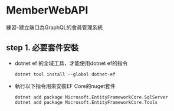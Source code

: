 # MemberWebAPI
練習-建立端口為GraphQL的會員管理系統

## step 1. 必要套件安裝
+ dotnet ef 的全域工具，才能使用dotnet ef的指令
  ```
  dotnet tool install --global dotnet-ef
  ```
+ 執行以下指令用來安裝EF Core的nuget套件
  ```
  dotnet add package Microsoft.EntityFrameworkCore.SqlServer
  dotnet add package Microsoft.EntityFrameworkCore.Tools
  ```
